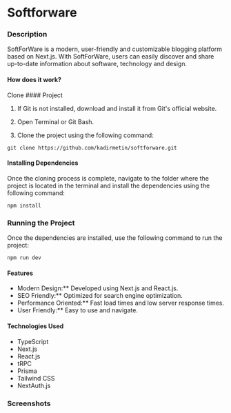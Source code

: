 # Softforware

### Description
SoftForWare is a modern, user-friendly and customizable blogging platform based on Next.js. With SoftForWare, users can easily discover and share up-to-date information about software, technology and design.

#### How does it work?
Clone #### Project
1. If Git is not installed, download and install it from Git's official website.

2. Open Terminal or Git Bash.

3. Clone the project using the following command:

`git clone https://github.com/kadirmetin/softforware.git`


#### Installing Dependencies

Once the cloning process is complete, navigate to the folder where the project is located in the terminal and install the dependencies using the following command:

`npm install`

### Running the Project
Once the dependencies are installed, use the following command to run the project:

`npm run dev`

#### Features

- Modern Design:** Developed using Next.js and React.js.
- SEO Friendly:** Optimized for search engine optimization.
- Performance Oriented:** Fast load times and low server response times.
- User Friendly:** Easy to use and navigate.

#### Technologies Used

- TypeScript
- Next.js
- React.js
- tRPC
- Prisma
- Tailwind CSS
- NextAuth.js

### Screenshots
